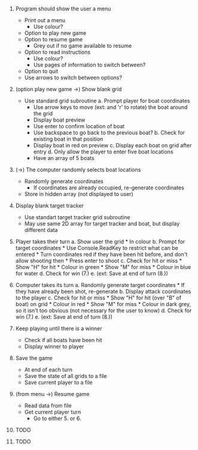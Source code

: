 1. Program should show the user a menu
    * Print out a menu
        * Use colour?
    * Option to play new game
    * Option to resume game
        * Grey out if no game available to resume
    * Option to read instructions
        * Use colour?
        * Use pages of information to switch between?
    * Option to quit
    * Use arrows to switch between options?
2. (option play new game ->) Show blank grid
    * Use standard grid subroutine
    a. Prompt player for boat coordinates
        * Use arrow keys to move (ext: and 'r' to rotate) the boat around the grid
        * Display boat preview
        * Use enter to confirm location of boat
        * Use backspace to go back to the previous boat?
    b. Check for existing boat in that position
        * Display boat in red on preview
    c. Display each boat on grid after entry
    d. Only allow the player to enter five boat locations
        * Have an array of 5 boats
3. (->) The computer randomly selects boat locations
    * Randomly generate coordinates
        * If coordinates are already occupied, re-generate coordinates
    * Store in hidden array (not displayed to user)
4. Display blank target tracker
    * Use standart target tracker grid subroutine
    * May use same 2D array for target tracker and boat, but display different data
5. Player takes their turn
    a. Show user the grid
        * In colour
    b. Prompt for target coordinates
        * Use Console.ReadKey to restrict what can be entered
        * Turn coordinates red if they have been hit before, and don't allow shooting then
        * Press enter to shoot
    c. Check for hit or miss
        * Show "H" for hit
            * Colour in green
        * Show "M" for miss
            * Colour in blue for water
    d. Check for win (7.)
    e. (ext: Save at end of turn (8.))
6. Computer takes its turn
    a. Randomly generate target coordinates
        * If they have already been shot, re-generate
    b. Display attack coordinates to the player
    c. Check for hit or miss
        * Show "H" for hit (over "B" of boat) on grid
            * Colour in red
        * Show "M" for miss
            * Colour in dark grey, so it isn't too obvious (not necessary for the user to know)
    d. Check for win (7.)
    e. (ext: Save at end of turn (8.))
7. Keep playing until there is a winner
    * Check if all boats have been hit
    * Display winner to player

8. Save the game
    * At end of each turn
    * Save the state of all grids to a file
    * Save current player to a file
9. (from menu ->) Resume game
    * Read data from file
    * Get current player turn
        * Go to either 5. or 6.

10. TODO
11. TODO

